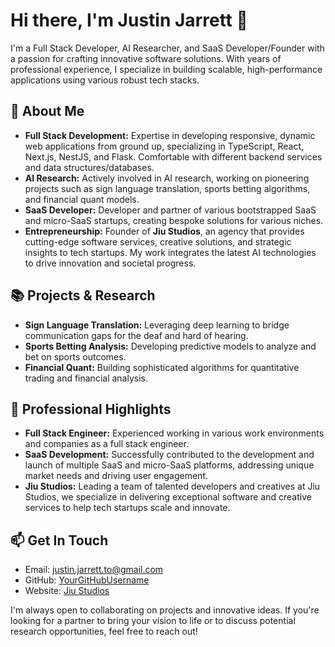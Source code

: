 # Hi there, I'm Justin Jarrett 👋

I'm a Full Stack Developer, AI Researcher, and SaaS Developer/Founder with a passion for crafting innovative software solutions. With years of professional experience, I specialize in building scalable, high-performance applications using various robust tech stacks.

## 🚀 About Me

- **Full Stack Development:** Expertise in developing responsive, dynamic web applications from ground up, specializing in TypeScript, React, Next.js, NestJS, and Flask. Comfortable with different backend services and data structures/databases.
- **AI Research:** Actively involved in AI research, working on pioneering projects such as sign language translation, sports betting algorithms, and financial quant models.
- **SaaS Developer:** Developer and partner of various bootstrapped SaaS and micro-SaaS startups, creating bespoke solutions for various niches.
- **Entrepreneurship:** Founder of **Jiu Studios**, an agency that provides cutting-edge software services, creative solutions, and strategic insights to tech startups. My work integrates the latest AI technologies to drive innovation and societal progress.

## 📚 Projects & Research

- **Sign Language Translation:** Leveraging deep learning to bridge communication gaps for the deaf and hard of hearing.
- **Sports Betting Analysis:** Developing predictive models to analyze and bet on sports outcomes.
- **Financial Quant:** Building sophisticated algorithms for quantitative trading and financial analysis.

## 💼 Professional Highlights

- **Full Stack Engineer:** Experienced working in various work environments and companies as a full stack engineer.
- **SaaS Development:** Successfully contributed to the development and launch of multiple SaaS and micro-SaaS platforms, addressing unique market needs and driving user engagement.
- **Jiu Studios:** Leading a team of talented developers and creatives at Jiu Studios, we specialize in delivering exceptional software and creative services to help tech startups scale and innovate.

## 📫 Get In Touch

- Email: [justin.jarrett.to@gmail.com](mailto:justin.jarrett.to@gmail.com)
- GitHub: [YourGitHubUsername](https://github.com/YourGitHubUsername)
- Website: [Jiu Studios](https://jiustudios.com)

I'm always open to collaborating on projects and innovative ideas. If you're looking for a partner to bring your vision to life or to discuss potential research opportunities, feel free to reach out!

